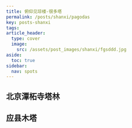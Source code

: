 ```yaml
---
title: 俯仰见琼楼-很多塔
permalink: /posts/shanxi/pagodas
key: posts-shanxi
tags: 
article_header:
  type: cover
  image:
    src: /assets/post_images/shanxi/fgsddd.jpg
aside:
  toc: true
sidebar:
  nav: spots
---
```


## 北京潭柘寺塔林

## 应县木塔




<!--more-->
